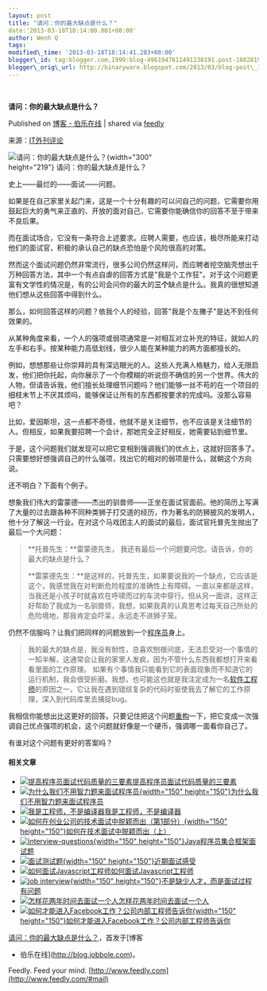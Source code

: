 ```yaml
--- 
layout: post 
title: "请问：你的最大缺点是什么？" 
date:'2013-03-18T18:14:00.001+08:00' 
author: Wenh Q
tags:
modified\_time: '2013-03-18T18:14:41.283+08:00' 
blogger\_id: tag:blogger.com,1999:blog-4961947611491238191.post-1882819937574958304
blogger\_orig\_url: http://binaryware.blogspot.com/2013/03/blog-post\_18.html
---
```



 
<div class="article">

<div class="header">

**请问：你的最大缺点是什么？**

</div>

<div class="source">

Published on [博客 -
伯乐在线](http://blog.jobbole.com/36124/?utm_source=rss&utm_medium=rss&utm_campaign=%25e8%25af%25b7%25e9%2597%25ae%25ef%25bc%259a%25e4%25bd%25a0%25e7%259a%2584%25e6%259c%2580%25e5%25a4%25a7%25e7%25bc%25ba%25e7%2582%25b9%25e6%2598%25af%25e4%25bb%2580%25e4%25b9%2588%25ef%25bc%259f)
| shared via [feedly](http://www.feedly.com)

</div>

<div>

来源：[IT外刊评论](http://www.aqee.net/how-to-answer-what-is-your-greatest-weakness/)

<div style="width:310px">

![请问：你的最大缺点是什么？](http://blog.jobbole.com/wp-content/uploads/2012/03/job-interview-300x219.jpg "请问：你的最大缺点是什么？"){width="300"
height="219"}
请问：你的最大缺点是什么？

</div>

史上——最烂的——面试——问题。

如果是在自己家里关起门来，这是一个十分有趣的可以问自己的问题，它需要你用鼓起巨大的勇气来正直的、开放的面对自己，它需要你能确信你的回答不至于带来不良后果。

而在面试场合，它没有一条符合上述要求。应聘人需要，也应该，极尽所能来打动他们的面试官，积极的承认自己的缺点恐怕是个风险很高的对策。

然而这个面试问题仍然非常流行，很多公司仍然这样问，而应聘者挖空脑壳想出千万种回答方法，其中一个有点自虐的回答方式是"我是个工作狂"。对于这个问题更富有文学性的情况是，有的公司会问你的最大的**三个**缺点是什么。我真的很想知道他们想从这些回答中得到什么。

那么，如何回答这样的问题？依我个人的经验，回答"我是个左撇子"是达不到任何效果的。

从某种角度来看，一个人的强项或弱项通常是一对相互对立补充的特征，就如人的左手和右手。按某种能力高低划线，很少人能在某种能力的两方面都擅长的。

例如，想想那些让你崇拜的具有深远眼光的人。这些人充满人格魅力，给人无限启发，他们把你托起，向你展示了一个你模糊的听说但不确信的另一个世界。伟大的人物，但请告诉我，他们擅长处理细节问题吗？他们能够一丝不苟的在一个项目的细枝末节上不厌其烦吗，能够保证让所有的东西都按要求的完成吗。没那么容易吧？

比如，爱因斯坦，这一点都不奇怪，他就不是关注细节，也不应该是关注细节的人。但相反，如果我要招聘一个会计，那她完全正好相反，她需要钻到细节里。

于是，这个问题我们就发现可以把它变相到强调我们的优点上，这就好回答多了。只需要想好想强调自己的什么强项，找出它的相对的弱项是什么，就朝这个方向说。

还不明白？下面有个例子。

想象我们伟大的雷蒙德——杰出的驯兽师——正坐在面试官面前。他的简历上写满了大量的过去跟各种不同种类狮子打交道的经历，作为著名的防狮披风的发明人，他十分了解这一行业。在对这个马戏团主人的面试的最后，面试官托普先生抛出了最后一个大问题：

> **托普先生：**雷蒙德先生，
> 我还有最后一个问题要问您。请告诉，你的最大的缺点是什么？
>
> **雷蒙德先生：**是这样的，托普先生，如果要说我的一个缺点，它应该是这个，我感觉我在对判断危险程度的准确性上有障碍。一直以来都是这样，当我还是小孩子时就喜欢在呼啸而过的车流中穿行。但从另一面讲，这样正好帮助了我成为一名驯兽师，我想，如果我真的认真思考过每天自己所处的危险境地，那我肯定会吓呆，永远走不进狮子笼。

仍然不信服吗？让我们把同样的问题放到一个<span>[程序员](http://blog.jobbole.com/821/ "程序员的本质")</span>身上。

> 我的最大的缺点是，我没有耐性，总喜欢刨根问底，无法忍受对一个事情的一知半解，这通常会让我的家里人发疯，因为不管什么东西我都想打开来看看里面的工作原理。
> 如果有个事情我只能看到它的表面现象而不知道它的运行机制，我会很受折磨。我想，也可能这也就是我注定成为一名<span>[软件工程师](http://blog.jobbole.com/344/ "明星软件工程师的10种特质")</span>的原因之一，它让我在遇到错综复杂的代码时驱使我去了解它的工作原理，深入到代码库里去捕捉bug。

我相信你能想出比这更好的回答。只要记住把这个问题<span>[重构](http://www.amazon.cn/gp/product/B003BY6PLK/ref=as_li_qf_sp_asin_il_tl?ie=UTF8&tag=vastwork-23&linkCode=as2&camp=536&creative=3200&creativeASIN=B003BY6PLK "重构:改善既有代码的设计")</span>一下，把它变成一次强调自己优点强项的机会，这个问题就好像是一个硬币，强调哪一面看你自己了。

有谁对这个问题有更好的答案吗？

#### 相关文章

-   [![提高程序员面试代码质量的三要素](http://blog.jobbole.com/wp-content/uploads/2011/11/Web-Coding.png)](http://blog.jobbole.com/12076/)[提高程序员面试代码质量的三要素](http://blog.jobbole.com/12076/)
-   [![为什么我们不用智力题来面试程序员](http://blog.jobbole.com/wp-content/uploads/2012/01/puzzle-150x150.jpg){width="150"
    height="150"}](http://blog.jobbole.com/12404/)[为什么我们不用智力题来面试程序员](http://blog.jobbole.com/12404/)
-   [![我是工程师，不是编译器](http://blog.jobbole.com/wp-content/uploads/2011/11/career-logo.jpg)](http://blog.jobbole.com/15418/)[我是工程师，不是编译器](http://blog.jobbole.com/15418/)
-   [![如何在创业公司的技术面试中脱颖而出（第1部分）](http://blog.jobbole.com/wp-content/uploads/2012/08/How-to-Ace-a-Startup-Engineering-Interview-150x150.jpg){width="150"
    height="150"}](http://blog.jobbole.com/24937/)[如何在技术面试中脱颖而出（上）](http://blog.jobbole.com/24937/)
-   [![interview-questions](http://blog.jobbole.com/wp-content/uploads/2012/05/interview-questions-150x150.jpg){width="150"
    height="150"}](http://blog.jobbole.com/19167/)[Java程序员集合框架面试题](http://blog.jobbole.com/19167/)
-   [![面试测试题](http://blog.jobbole.com/wp-content/uploads/2011/10/%E8%BF%91%E6%9C%9F%E9%9D%A2%E8%AF%95%E6%84%9F%E5%8F%97-150x150.png){width="150"
    height="150"}](http://blog.jobbole.com/1585/)[近期面试感受](http://blog.jobbole.com/1585/)
-   [![如何面试Javascript工程师](http://blog.jobbole.com/wp-content/uploads/2011/06/javascript-logo.png)](http://blog.jobbole.com/6602/)[如何面试Javascript工程师](http://blog.jobbole.com/6602/)
-   [![job
    interview](http://blog.jobbole.com/wp-content/uploads/2012/03/job-interview-150x150.jpg){width="150"
    height="150"}](http://blog.jobbole.com/15412/)[不是缺少人才，而是面试过程有问题](http://blog.jobbole.com/15412/)
-   [![怎样花两年时间去面试一个人](http://blog.jobbole.com/wp-content/uploads/2011/11/book-logo.jpg)](http://blog.jobbole.com/5204/)[怎样花两年时间去面试一个人](http://blog.jobbole.com/5204/)
-   [![如何才能进入Facebook工作？公司内部工程师告诉你](http://blog.jobbole.com/wp-content/uploads/2012/07/How-to-enter-Facebook1-150x150.jpg){width="150"
    height="150"}](http://blog.jobbole.com/24117/)[如何才能进入Facebook工作？公司内部工程师告诉你](http://blog.jobbole.com/24117/)

[请问：你的最大缺点是什么？](http://blog.jobbole.com/36124/)，首发于[博客
- 伯乐在线](http://blog.jobbole.com)。

</div>




</div>

<div class="footer">

Feedly. Feed your mind.
[http://www.feedly.com](http://www.feedly.com/#mail)

</div>
